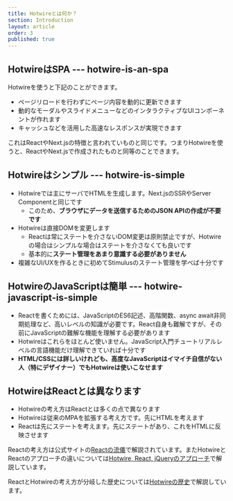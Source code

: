 ```yaml
---
title: Hotwireとは何か？
section: Introduction
layout: article
order: 3
published: true
---
```


## HotwireはSPA --- hotwire-is-an-spa

Hotwireを使うと下記のことができます。

* ページリロードを行わずにページ内容を動的に更新できます
* 動的なモーダルやスライドメニューなどのインタラクティブなUIコンポーネントが作れます
* キャッシュなどを活用した高速なレスポンスが実現できます

これはReactやNext.jsの特徴と言われていものと同じです。つまりHotwireを使うと、ReactやNext.jsで作成されたものと同等のことできます。

## Hotwireはシンプル --- hotwire-is-simple

* Hotwireでは主にサーバでHTMLを生成します。Next.jsのSSRやServer Componentと同じです
    * このため、**ブラウザにデータを送信するためのJSON APIの作成が不要です** 
* Hotwireは直接DOMを変更します
    * Reactは常にステートを介さないDOM変更は原則禁止ですが、Hotwireの場合はシンプルな場合はステートを介さなくても良いです
    * 基本的に**ステート管理をあまり意識する必要がありません**
* 複雑なUI/UXを作るときに初めてStimulusのステート管理を学べば十分です 

## HotwireのJavaScriptは簡単 --- hotwire-javascript-is-simple

* Reactを書くためには、JavaScriptのES6記述、高階関数、async await非同期処理など、高いレベルの知識が必要です。React自身も難解ですが、その前にJavaScriptの難解な機能を理解する必要があります
* Hotwireはこれらをほとんど使いません。JavaScript入門チュートリアルレベルの言語機能だけ理解できていれば十分です
* **HTML/CSSには詳しいけれども、高度なJavaScriptはイマイチ自信がない人（特にデザイナー）でもHotwireは使いこなせます**

## HotwireはReactとは異なります

* Hotwireの考え方はReactとは多くの点で異なります
* Hotwireは従来のMPAを拡張する考え方です。先にHTMLを考えます
* Reactは先にステートを考えます。先にステートがあり、これをHTMLに反映させます

Reactの考え方は公式サイトの[Reactの流儀](https://ja.react.dev/learn/thinking-in-react)で解説されています。またHotwireとReactのアプローチの違いについては[Hotwire, React, jQueryのアプローチ](/how_to_think/approach)で解説しています。

ReactとHotwireの考え方が分岐した歴史については[Hotwireの歴史](/introduction/history)で解説しています。
